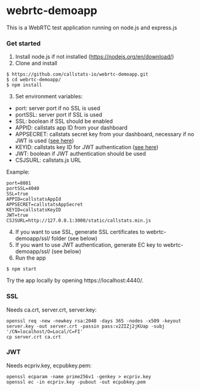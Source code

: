# webrtc-demoapp

This is a WebRTC test application running on node.js and express.js

### Get started

1. Install node.js if not installed (https://nodejs.org/en/download/)
2. Clone and install
```
$ https://github.com/callstats-io/webrtc-demoapp.git
$ cd webrtc-demoapp/
$ npm install
```
3. Set environment variables:
  - port: server port if no SSL is used
  - portSSL: server port if SSL is used
  - SSL: boolean if SSL should be enabled
  - APPID: callstats app ID from your dashboard
  - APPSECRET: callstats secret key from your dashboard, necessary if no JWT is used ([see here](https://callstats.io/api/#step-2-initialize-with-appsecret))
  - KEYID: callstats key ID for JWT authentication ([see here](https://callstats.io/api/#third-party-authentication))
  - JWT: boolean if JWT authentication should be used
  - CSJSURL: callstats.js URL

Example:
```
port=8081
portSSL=4040
SSL=true
APPID=callstatsAppId
APPSECRET=callstatsAppSecret
KEYID=callstatsKeyID
JWT=true
CSJSURL=http://127.0.0.1:3000/static/callstats.min.js

```
4. If you want to use SSL, generate SSL certificates to webrtc-demoapp/ssl/ folder (see below)
5. If you want to use JWT authentication, generate EC key to webrtc-demoapp/ssl/ (see below)
5. Run the app
```
$ npm start
```
  Try the app locally by opening https://localhost:4440/.

### SSL
Needs ca.crt, server.crt, server.key:
```
openssl req -new -newkey rsa:2048 -days 365 -nodes -x509 -keyout server.key -out server.crt -passin pass:v2ZIZj2jKUap -subj '/CN=localhost/O=Local/C=FI'
cp server.crt ca.crt
```

### JWT
Needs ecpriv.key, ecpubkey.pem:
```
openssl ecparam -name prime256v1 -genkey > ecpriv.key
openssl ec -in ecpriv.key -pubout -out ecpubkey.pem
```
